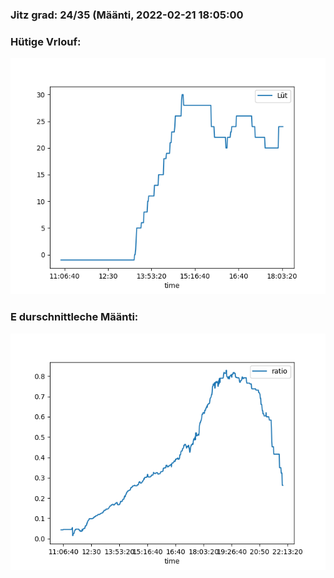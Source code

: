 ### Jitz grad: 24/35 (Määnti, 2022-02-21 18:05:00

### Hütige Vrlouf:
![Graph](Today.png)

### E durschnittleche Määnti:
![Graph](Määnti.png)